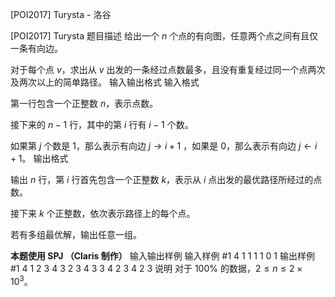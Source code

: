 



[POI2017] Turysta - 洛谷














[POI2017] Turysta
题目描述
给出一个 $n$ 个点的有向图，任意两个点之间有且仅一条有向边。

对于每个点 $v$，求出从 $v$ 出发的一条经过点数最多，且没有重复经过同一个点两次及两次以上的简单路径。
输入输出格式
输入格式

第一行包含一个正整数 $n$，表示点数。

接下来的 $n-1$ 行，其中的第 $i$ 行有 $i-1$ 个数。

如果第 $j$ 个数是 $1$，那么表示有向边 $j\rightarrow i+1$ ，如果是 $0$，那么表示有向边 $j\leftarrow i+1$。
输出格式

输出 $n$ 行，第 $i$ 行首先包含一个正整数 $k$，表示从 $i$ 点出发的最优路径所经过的点数。

接下来 $k$ 个正整数，依次表示路径上的每个点。

若有多组最优解，输出任意一组。

**本题使用 SPJ （Claris 制作）**
输入输出样例
输入样例 #1
4
1
1 1
1 0 1
输出样例 #1
4 1 2 3 4
3 2 3 4
3 3 4 2
3 4 2 3
说明
对于 $100\%$ 的数据，$2\le n\le 2 \times 10^3$。







